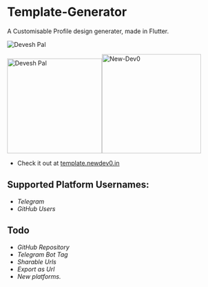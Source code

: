 # Template-Generator
A Customisable Profile design generater, made in Flutter.

![Devesh Pal](https://imgwhale.xyz/2l6221l4wb42sj)

<img alt="Devesh Pal" src="https://imgwhale.xyz/3qkev22l6az35m3" width=220><img src="https://imgwhale.xyz/3qkev22l6az50q0" alt="New-Dev0" width=230>

- Check it out at [template.newdev0.in](https://template.newdev0.in/)


## Supported Platform Usernames:
- *Telegram*
- *GitHub Users*

## Todo
- *GitHub Repository*
- *Telegram Bot Tag*
- *Sharable Urls*
- *Export as Url*
- *New platforms.*

